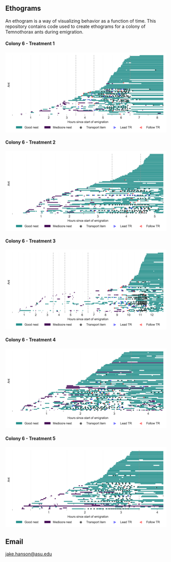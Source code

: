 ## Ethograms
An ethogram is a way of visualizing behavior as a function of time. This repository contains code used to create ethograms for a colony of Temnothorax ants during emigration.

#### Colony 6 - Treatment 1
![col6_t1](https://github.com/jakehanson/Ethograms/blob/master/RESULTS/col6_t1.png)
#### Colony 6 - Treatment 2
![col6_t2](https://github.com/jakehanson/Ethograms/blob/master/RESULTS/col6_t2.png)
#### Colony 6 - Treatment 3
![col6_t3](https://github.com/jakehanson/Ethograms/blob/master/RESULTS/col6_t3.png)
#### Colony 6 - Treatment 4
![col6_t4](https://github.com/jakehanson/Ethograms/blob/master/RESULTS/col6_t4.png)
#### Colony 6 - Treatment 5
![col6_t5](https://github.com/jakehanson/Ethograms/blob/master/RESULTS/col6_t5.png)

## Email
jake.hanson@asu.edu
